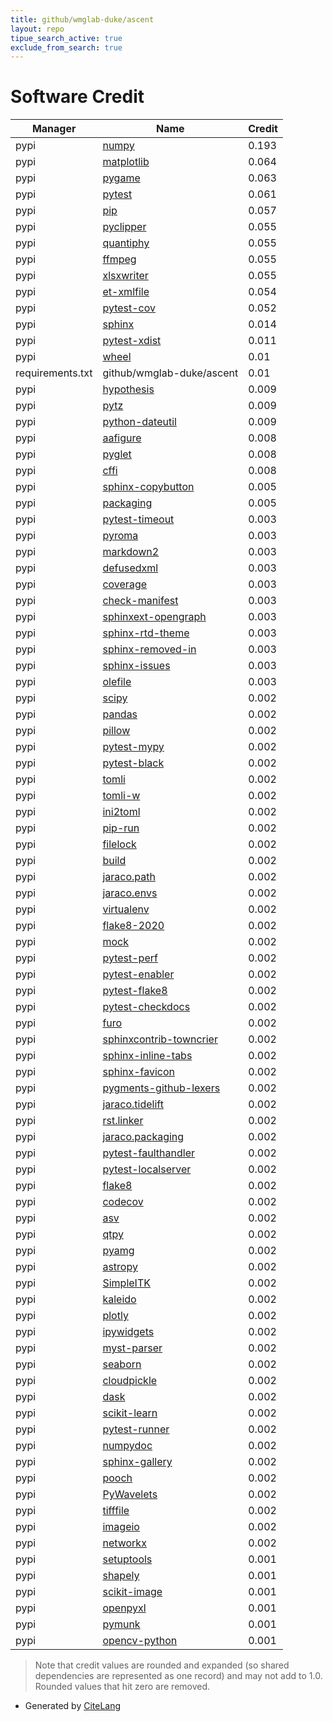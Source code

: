 ```yaml
---
title: github/wmglab-duke/ascent
layout: repo
tipue_search_active: true
exclude_from_search: true
---
```

# Software Credit

|Manager|Name|Credit|
|-------|----|------|
|pypi|[numpy](https://www.numpy.org)|0.193|
|pypi|[matplotlib](https://matplotlib.org)|0.064|
|pypi|[pygame](https://www.pygame.org)|0.063|
|pypi|[pytest](https://pypi.org/project/pytest)|0.061|
|pypi|[pip](https://pip.pypa.io/)|0.057|
|pypi|[pyclipper](https://github.com/greginvm/pyclipper)|0.055|
|pypi|[quantiphy](https://quantiphy.readthedocs.io)|0.055|
|pypi|[ffmpeg](https://github.com/jiashaokun/ffmpeg)|0.055|
|pypi|[xlsxwriter](https://github.com/jmcnamara/XlsxWriter)|0.055|
|pypi|[et-xmlfile](https://pypi.org/project/et-xmlfile)|0.054|
|pypi|[pytest-cov](https://pypi.org/project/pytest-cov)|0.052|
|pypi|[sphinx](https://pypi.org/project/sphinx)|0.014|
|pypi|[pytest-xdist](https://pypi.org/project/pytest-xdist)|0.011|
|pypi|[wheel](https://github.com/pypa/wheel)|0.01|
|requirements.txt|github/wmglab-duke/ascent|0.01|
|pypi|[hypothesis](https://pypi.org/project/hypothesis)|0.009|
|pypi|[pytz](https://pypi.org/project/pytz)|0.009|
|pypi|[python-dateutil](https://pypi.org/project/python-dateutil)|0.009|
|pypi|[aafigure](https://pypi.org/project/aafigure)|0.008|
|pypi|[pyglet](https://pypi.org/project/pyglet)|0.008|
|pypi|[cffi](https://pypi.org/project/cffi)|0.008|
|pypi|[sphinx-copybutton](https://pypi.org/project/sphinx-copybutton)|0.005|
|pypi|[packaging](https://pypi.org/project/packaging)|0.005|
|pypi|[pytest-timeout](https://pypi.org/project/pytest-timeout)|0.003|
|pypi|[pyroma](https://pypi.org/project/pyroma)|0.003|
|pypi|[markdown2](https://pypi.org/project/markdown2)|0.003|
|pypi|[defusedxml](https://pypi.org/project/defusedxml)|0.003|
|pypi|[coverage](https://pypi.org/project/coverage)|0.003|
|pypi|[check-manifest](https://pypi.org/project/check-manifest)|0.003|
|pypi|[sphinxext-opengraph](https://pypi.org/project/sphinxext-opengraph)|0.003|
|pypi|[sphinx-rtd-theme](https://pypi.org/project/sphinx-rtd-theme)|0.003|
|pypi|[sphinx-removed-in](https://pypi.org/project/sphinx-removed-in)|0.003|
|pypi|[sphinx-issues](https://pypi.org/project/sphinx-issues)|0.003|
|pypi|[olefile](https://pypi.org/project/olefile)|0.003|
|pypi|[scipy](https://www.scipy.org)|0.002|
|pypi|[pandas](https://pandas.pydata.org)|0.002|
|pypi|[pillow](https://python-pillow.org)|0.002|
|pypi|[pytest-mypy](https://github.com/dbader/pytest-mypy)|0.002|
|pypi|[pytest-black](https://pypi.org/project/pytest-black)|0.002|
|pypi|[tomli](https://pypi.org/project/tomli)|0.002|
|pypi|[tomli-w](https://pypi.org/project/tomli-w)|0.002|
|pypi|[ini2toml](https://pypi.org/project/ini2toml)|0.002|
|pypi|[pip-run](https://pypi.org/project/pip-run)|0.002|
|pypi|[filelock](https://pypi.org/project/filelock)|0.002|
|pypi|[build](https://pypi.org/project/build)|0.002|
|pypi|[jaraco.path](https://pypi.org/project/jaraco.path)|0.002|
|pypi|[jaraco.envs](https://pypi.org/project/jaraco.envs)|0.002|
|pypi|[virtualenv](https://pypi.org/project/virtualenv)|0.002|
|pypi|[flake8-2020](https://pypi.org/project/flake8-2020)|0.002|
|pypi|[mock](https://pypi.org/project/mock)|0.002|
|pypi|[pytest-perf](https://pypi.org/project/pytest-perf)|0.002|
|pypi|[pytest-enabler](https://pypi.org/project/pytest-enabler)|0.002|
|pypi|[pytest-flake8](https://pypi.org/project/pytest-flake8)|0.002|
|pypi|[pytest-checkdocs](https://pypi.org/project/pytest-checkdocs)|0.002|
|pypi|[furo](https://pypi.org/project/furo)|0.002|
|pypi|[sphinxcontrib-towncrier](https://pypi.org/project/sphinxcontrib-towncrier)|0.002|
|pypi|[sphinx-inline-tabs](https://pypi.org/project/sphinx-inline-tabs)|0.002|
|pypi|[sphinx-favicon](https://pypi.org/project/sphinx-favicon)|0.002|
|pypi|[pygments-github-lexers](https://pypi.org/project/pygments-github-lexers)|0.002|
|pypi|[jaraco.tidelift](https://pypi.org/project/jaraco.tidelift)|0.002|
|pypi|[rst.linker](https://pypi.org/project/rst.linker)|0.002|
|pypi|[jaraco.packaging](https://pypi.org/project/jaraco.packaging)|0.002|
|pypi|[pytest-faulthandler](https://pypi.org/project/pytest-faulthandler)|0.002|
|pypi|[pytest-localserver](https://pypi.org/project/pytest-localserver)|0.002|
|pypi|[flake8](https://pypi.org/project/flake8)|0.002|
|pypi|[codecov](https://pypi.org/project/codecov)|0.002|
|pypi|[asv](https://pypi.org/project/asv)|0.002|
|pypi|[qtpy](https://pypi.org/project/qtpy)|0.002|
|pypi|[pyamg](https://pypi.org/project/pyamg)|0.002|
|pypi|[astropy](https://pypi.org/project/astropy)|0.002|
|pypi|[SimpleITK](https://pypi.org/project/SimpleITK)|0.002|
|pypi|[kaleido](https://pypi.org/project/kaleido)|0.002|
|pypi|[plotly](https://pypi.org/project/plotly)|0.002|
|pypi|[ipywidgets](https://pypi.org/project/ipywidgets)|0.002|
|pypi|[myst-parser](https://pypi.org/project/myst-parser)|0.002|
|pypi|[seaborn](https://pypi.org/project/seaborn)|0.002|
|pypi|[cloudpickle](https://pypi.org/project/cloudpickle)|0.002|
|pypi|[dask](https://pypi.org/project/dask)|0.002|
|pypi|[scikit-learn](https://pypi.org/project/scikit-learn)|0.002|
|pypi|[pytest-runner](https://pypi.org/project/pytest-runner)|0.002|
|pypi|[numpydoc](https://pypi.org/project/numpydoc)|0.002|
|pypi|[sphinx-gallery](https://pypi.org/project/sphinx-gallery)|0.002|
|pypi|[pooch](https://pypi.org/project/pooch)|0.002|
|pypi|[PyWavelets](https://pypi.org/project/PyWavelets)|0.002|
|pypi|[tifffile](https://pypi.org/project/tifffile)|0.002|
|pypi|[imageio](https://pypi.org/project/imageio)|0.002|
|pypi|[networkx](https://pypi.org/project/networkx)|0.002|
|pypi|[setuptools](https://github.com/pypa/setuptools)|0.001|
|pypi|[shapely](https://github.com/shapely/shapely)|0.001|
|pypi|[scikit-image](https://scikit-image.org)|0.001|
|pypi|[openpyxl](https://openpyxl.readthedocs.io)|0.001|
|pypi|[pymunk](http://www.pymunk.org)|0.001|
|pypi|[opencv-python](https://github.com/skvark/opencv-python)|0.001|


> Note that credit values are rounded and expanded (so shared dependencies are represented as one record) and may not add to 1.0. Rounded values that hit zero are removed.


- Generated by [CiteLang](https://github.com/vsoch/citelang)
